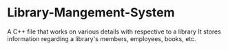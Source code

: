 # Library-Mangement-System
A C++ file that works on various details with respective to a library
It stores information regarding a library's members, employees, books, etc.
